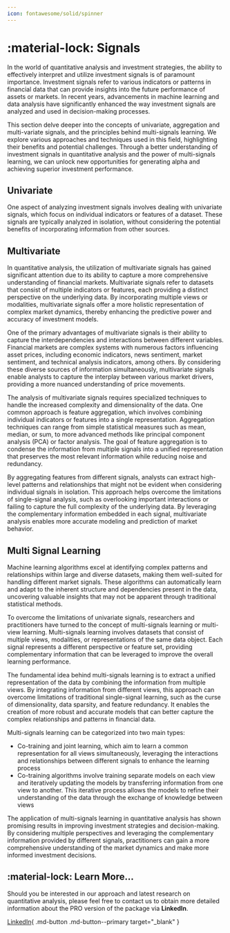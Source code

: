 ```yaml
---
icon: fontawesome/solid/spinner
---
```


# :material-lock: Signals

In the world of quantitative analysis and investment strategies, the ability to effectively interpret and utilize investment signals is of paramount importance. Investment signals refer to various indicators or patterns in financial data that can provide insights into the future performance of assets or markets. In recent years, advancements in machine learning and data analysis have significantly enhanced the way investment signals are analyzed and used in decision-making processes.

This section delve deeper into the concepts of univariate, aggregation and multi-variate signals, and the principles behind multi-signals learning. We explore various approaches and techniques used in this field, highlighting their benefits and potential challenges. Through a better understanding of investment signals in quantitative analysis and the power of multi-signals learning, we can unlock new opportunities for generating alpha and achieving superior investment performance.

## Univariate

One aspect of analyzing investment signals involves dealing with univariate signals, which focus on individual indicators or features of a dataset. These signals are typically analyzed in isolation, without considering the potential benefits of incorporating information from other sources.

## Multivariate

In quantitative analysis, the utilization of multivariate signals has gained significant attention due to its ability to capture a more comprehensive understanding of financial markets. Multivariate signals refer to datasets that consist of multiple indicators or features, each providing a distinct perspective on the underlying data. By incorporating multiple views or modalities, multivariate signals offer a more holistic representation of complex market dynamics, thereby enhancing the predictive power and accuracy of investment models.

One of the primary advantages of multivariate signals is their ability to capture the interdependencies and interactions between different variables. Financial markets are complex systems with numerous factors influencing asset prices, including economic indicators, news sentiment, market sentiment, and technical analysis indicators, among others. By considering these diverse sources of information simultaneously, multivariate signals enable analysts to capture the interplay between various market drivers, providing a more nuanced understanding of price movements.

The analysis of multivariate signals requires specialized techniques to handle the increased complexity and dimensionality of the data. One common approach is feature aggregation, which involves combining individual indicators or features into a single representation. Aggregation techniques can range from simple statistical measures such as mean, median, or sum, to more advanced methods like principal component analysis (PCA) or factor analysis. The goal of feature aggregation is to condense the information from multiple signals into a unified representation that preserves the most relevant information while reducing noise and redundancy.

By aggregating features from different signals, analysts can extract high-level patterns and relationships that might not be evident when considering individual signals in isolation. This approach helps overcome the limitations of single-signal analysis, such as overlooking important interactions or failing to capture the full complexity of the underlying data. By leveraging the complementary information embedded in each signal, multivariate analysis enables more accurate modeling and prediction of market behavior.

## Multi Signal Learning

Machine learning algorithms excel at identifying complex patterns and relationships within large and diverse datasets, making them well-suited for handling different market signals. These algorithms can automatically learn and adapt to the inherent structure and dependencies present in the data, uncovering valuable insights that may not be apparent through traditional statistical methods.

To overcome the limitations of univariate signals, researchers and practitioners have turned to the concept of multi-signals learning or multi-view learning. Multi-signals learning involves datasets that consist of multiple views, modalities, or representations of the same data object. Each signal represents a different perspective or feature set, providing complementary information that can be leveraged to improve the overall learning performance.

The fundamental idea behind multi-signals learning is to extract a unified representation of the data by combining the information from multiple views. By integrating information from different views, this approach can overcome limitations of traditional single-signal learning, such as the curse of dimensionality, data sparsity, and feature redundancy. It enables the creation of more robust and accurate models that can better capture the complex relationships and patterns in financial data.

Multi-signals learning can be categorized into two main types: 

* Co-training and joint learning, which aim to learn a common representation for all views simultaneously, leveraging the interactions and relationships between different signals to enhance the learning process
* Co-training algorithms involve training separate models on each view and iteratively updating the models by transferring information from one view to another. This iterative process allows the models to refine their understanding of the data through the exchange of knowledge between views

The application of multi-signals learning in quantitative analysis has shown promising results in improving investment strategies and decision-making. By considering multiple perspectives and leveraging the complementary information provided by different signals, practitioners can gain a more comprehensive understanding of the market dynamics and make more informed investment decisions.

## :material-lock: Learn More...

Should you be interested in our approach and latest research on quantitative analysis, please feel free to contact us to obtain more detailed information about the PRO version of the package via **LinkedIn**.

[LinkedIn](https://www.linkedin.com/in/j-mr/ ){ .md-button .md-button--primary target="_blank" }
